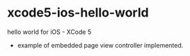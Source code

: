 xcode5-ios-hello-world
======================

hello world for iOS - XCode 5

* example of embedded page view controller implemented.
